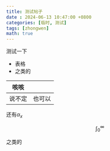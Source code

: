 ```yaml
---
title: 测试帖子
date : 2024-06-13 10:47:00 +0800
categories: [临时, 测试]
tags: [zhongwen]
math: true
---
```


测试一下

- 表格
- 之类的

|咳咳||
|-|-|
|说不定|也可以|

还有$\alpha_x$

$$\int_0^\infty$$

之类的